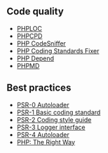 Code quality
------------

* [PHPLOC](https://github.com/sebastianbergmann/phploc)
* [PHPCPD](https://github.com/sebastianbergmann/phpcpd)
* [PHP CodeSniffer](http://pear.php.net/package/PHP_CodeSniffer)
* [PHP Coding Standards Fixer](http://cs.sensiolabs.org)
* [PHP Depend](http://pdepend.org)
* [PHPMD](http://phpmd.org)

Best practices
--------------

* [PSR-0 Autoloader](https://github.com/php-fig/fig-standards/blob/master/accepted/PSR-0.md)
* [PSR-1 Basic coding standard](https://github.com/php-fig/fig-standards/blob/master/accepted/PSR-1-basic-coding-standard.md)
* [PSR-2 Coding style guide](https://github.com/php-fig/fig-standards/blob/master/accepted/PSR-2-coding-style-guide.md)
* [PSR-3 Logger interface](https://github.com/php-fig/fig-standards/blob/master/accepted/PSR-3-logger-interface.md)
* [PSR-4 Autoloader](https://github.com/php-fig/fig-standards/blob/master/proposed/psr-4-autoloader/psr-4-autoloader.md)
* [PHP: The Right Way](http://www.phptherightway.com)
